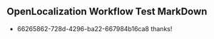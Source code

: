 ## OpenLocalization Workflow Test MarkDown
* 66265862-728d-4296-ba22-667984b16ca8 thanks!

<!--HONumber=Sep16_HO1-->


